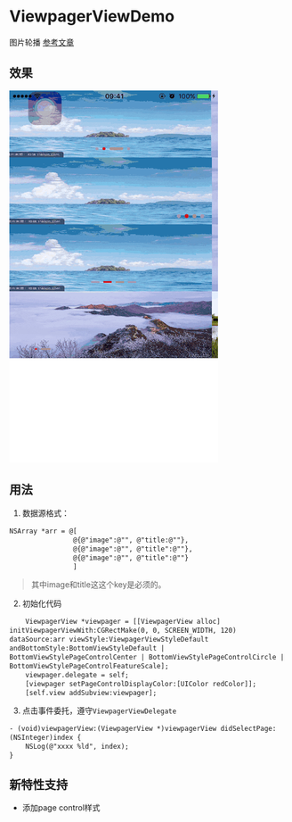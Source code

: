 # ViewpagerViewDemo
图片轮播
[参考文章](https://juejin.im/post/5b2a86bae51d4558b64f1673)

## 效果
![](https://github.com/singmiya/ViewpagerDemo/blob/master/demo.gif)

## 用法
1. 数据源格式：
```
NSArray *arr = @[
				@{@"image":@"", @"title:@""}, 
				@{@"image":@"", @"title":@""}, 
				@{@"image":@"", @"title":@""}
				]
```

> 其中image和title这这个key是必须的。

2. 初始化代码
```
    ViewpagerView *viewpager = [[ViewpagerView alloc] initViewpagerViewWith:CGRectMake(0, 0, SCREEN_WIDTH, 120)  dataSource:arr viewStyle:ViewpagerViewStyleDefault andBottomStyle:BottomViewStyleDefault | BottomViewStylePageControlCenter | BottomViewStylePageControlCircle | BottomViewStylePageControlFeatureScale];
    viewpager.delegate = self;
    [viewpager setPageControlDisplayColor:[UIColor redColor]];
    [self.view addSubview:viewpager];
```
3. 点击事件委托，遵守`ViewpagerViewDelegate`
```
- (void)viewpagerView:(ViewpagerView *)viewpagerView didSelectPage:(NSInteger)index {
    NSLog(@"xxxx %ld", index);
}
```

## 新特性支持
* 添加page control样式


